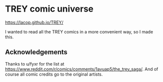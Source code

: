 # TREY comic universe

<https://lacop.github.io/TREY/>

I wanted to read all the TREY comics in a more convenient way, so I made this.

## Acknowledgements

Thanks to u/fyxr for the list at <https://www.reddit.com/r/comics/comments/1avuap5/the_trey_saga/>. And of course all comic credits go to the original artists.
